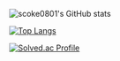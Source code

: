 ![scoke0801's GitHub stats](https://github-readme-stats.vercel.app/api?username=scoke0801&show_icons=true&theme=vue-dark)

[![Top Langs](https://github-readme-stats.vercel.app/api/top-langs/?username=scoke0801&layout=compact&theme=vue-dark&langs_count=4)](https://github.com/anuraghazra/github-readme-stats)

[![Solved.ac Profile](http://mazassumnida.wtf/api/v2/generate_badge?boj=gusl0801)](https://solved.ac/gusl0801)
<!--
**scoke0801/scoke0801** is a ✨ _special_ ✨ repository because its `README.md` (this file) appears on your GitHub profile.

Here are some ideas to get you started:

- 🔭 I’m currently working on ...
- 🌱 I’m currently learning ...
- 👯 I’m looking to collaborate on ...
- 🤔 I’m looking for help with ...
- 💬 Ask me about ...
- 📫 How to reach me: ...
- 😄 Pronouns: ...
- ⚡ Fun fact: ...
-->
